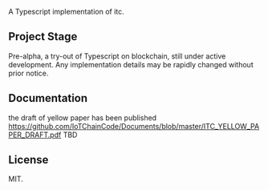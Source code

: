 A Typescript implementation of itc.

## Project Stage

Pre-alpha, a try-out of Typescript on blockchain, still under active development.
Any implementation details may be rapidly changed without prior notice.

## Documentation
the draft of yellow paper has been published <https://github.com/IoTChainCode/Documents/blob/master/ITC_YELLOW_PAPER_DRAFT.pdf>
TBD

## License

MIT.
